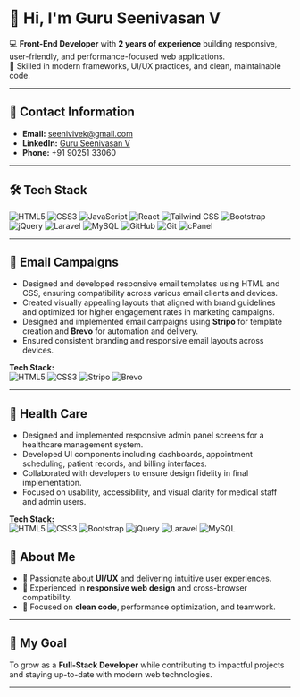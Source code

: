 # 👋 Hi, I'm Guru Seenivasan V

💻 **Front-End Developer** with **2 years of experience** building responsive, user-friendly, and performance-focused web applications.  
🚀 Skilled in modern frameworks, UI/UX practices, and clean, maintainable code.

---

## 📧 Contact Information
- **Email:** [seenivivek@gmail.com](mailto:seenivivek@gmail.com)  
- **LinkedIn:** [Guru Seenivasan V](https://www.linkedin.com/in/guruseenivasan-v-a760a1235/)  
- **Phone:** +91 90251 33060  

---

## 🛠 Tech Stack

![HTML5](https://img.shields.io/badge/HTML5-E34F26?logo=html5&logoColor=white)
![CSS3](https://img.shields.io/badge/CSS3-1572B6?logo=css3&logoColor=white)
![JavaScript](https://img.shields.io/badge/JavaScript-F7DF1E?logo=javascript&logoColor=black)
![React](https://img.shields.io/badge/React-61DAFB?logo=react&logoColor=black)
![Tailwind CSS](https://img.shields.io/badge/Tailwind_CSS-38B2AC?logo=tailwindcss&logoColor=white)
![Bootstrap](https://img.shields.io/badge/Bootstrap-7952B3?logo=bootstrap&logoColor=white)
![jQuery](https://img.shields.io/badge/jQuery-0769AD?logo=jquery&logoColor=white)
![Laravel](https://img.shields.io/badge/Laravel-FF2D20?logo=laravel&logoColor=white)
![MySQL](https://img.shields.io/badge/MySQL-4479A1?logo=mysql&logoColor=white)
![GitHub](https://img.shields.io/badge/GitHub-181717?logo=github&logoColor=white)
![Git](https://img.shields.io/badge/Git-F05032?logo=git&logoColor=white)
![cPanel](https://img.shields.io/badge/cPanel-FF6C2C?logo=cpanel&logoColor=white)


---
## 📧 Email Campaigns
- Designed and developed responsive email templates using HTML and CSS, ensuring compatibility across various email clients and devices.
- Created visually appealing layouts that aligned with brand guidelines and optimized for higher engagement rates in marketing campaigns.
- Designed and implemented email campaigns using **Stripo** for template creation and **Brevo** for automation and delivery.
- Ensured consistent branding and responsive email layouts across devices.

**Tech Stack:**  
![HTML5](https://img.shields.io/badge/HTML5-E34F26?logo=html5&logoColor=white)
![CSS3](https://img.shields.io/badge/CSS3-1572B6?logo=css3&logoColor=white)
![Stripo](https://img.shields.io/badge/Stripo-2F80ED?logoColor=white)
![Brevo](https://img.shields.io/badge/Brevo-1A73E8?logoColor=white)

---

## 🏥 Health Care
- Designed and implemented responsive admin panel screens for a healthcare management system.
- Developed UI components including dashboards, appointment scheduling, patient records, and billing interfaces.
- Collaborated with developers to ensure design fidelity in final implementation.
- Focused on usability, accessibility, and visual clarity for medical staff and admin users.

**Tech Stack:**  
![HTML5](https://img.shields.io/badge/HTML5-E34F26?logo=html5&logoColor=white)
![CSS3](https://img.shields.io/badge/CSS3-1572B6?logo=css3&logoColor=white)
![Bootstrap](https://img.shields.io/badge/Bootstrap-7952B3?logo=bootstrap&logoColor=white)
![jQuery](https://img.shields.io/badge/jQuery-0769AD?logo=jquery&logoColor=white)
![Laravel](https://img.shields.io/badge/Laravel-FF2D20?logo=laravel&logoColor=white)
![MySQL](https://img.shields.io/badge/MySQL-4479A1?logo=mysql&logoColor=white)

## 📌 About Me

- 🔹 Passionate about **UI/UX** and delivering intuitive user experiences.  
- 🔹 Experienced in **responsive web design** and cross-browser compatibility.  
- 🔹 Focused on **clean code**, performance optimization, and teamwork.  

---

## 🌟 My Goal
To grow as a **Full-Stack Developer** while contributing to impactful projects and staying up-to-date with modern web technologies.

---
